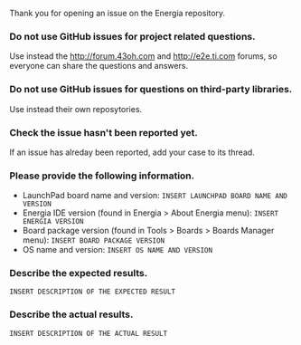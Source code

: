 Thank you for opening an issue on the Energia repository. 

### Do not use GitHub issues for project related questions. 

Use instead the http://forum.43oh.com and http://e2e.ti.com forums, so everyone can share the questions and answers.

### Do not use GitHub issues for questions on third-party libraries. 

Use instead their own reposytories.

### Check the issue hasn't been reported yet.

If an issue has alreday been reported, add your case to its thread.

### Please provide the following information.

* LaunchPad board name and version: `INSERT LAUNCHPAD BOARD NAME AND VERSION`
* Energia IDE version (found in Energia > About Energia menu): `INSERT ENERGIA VERSION`
* Board package version (found in Tools > Boards > Boards Manager menu): `INSERT BOARD PACKAGE VERSION`
* OS name and version: `INSERT OS NAME AND VERSION`

### Describe the expected results.

`INSERT DESCRIPTION OF THE EXPECTED RESULT`

### Describe the actual results.

`INSERT DESCRIPTION OF THE ACTUAL RESULT`
